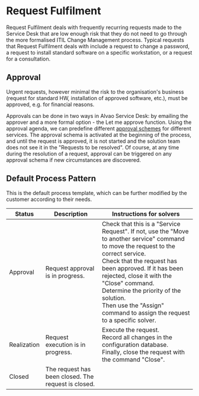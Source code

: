 # Request Fulfilment
     
Request Fulfilment deals with frequently recurring requests made to the Service Desk that are low enough risk that they do not need to go through the more formalised ITIL Change Management process. Typical requests that Request Fulfilment deals with include a request to change a password, a request to install standard software on a specific workstation, or a request for a consultation.
      
## Approval
     
Urgent requests, however minimal the risk to the organisation's business (request for standard HW, installation of approved software, etc.), must be approved, e.g. for financial reasons.
     
Approvals can be done in two ways in Alvao Service Desk: by emailing the approver and a more formal option - the Let me approve function. Using the approval agenda, we can predefine different [approval schemes](../alvao-service-desk/implementation/services/processes/request-approval) for different services. The approval schema is activated at the beginning of the process, and until the request is approved, it is not started and the solution team does not see it in the "Requests to be resolved". Of course, at any time during the resolution of a request, approval can be triggered on any approval schema if new circumstances are discovered.
     
## Default Process Pattern
     
This is the default process template, which can be further modified by the customer according to their needs.

| Status | Description | Instructions for solvers |
| --- | --- | --- |
| Approval | Request approval is in progress. | Check that this is a "Service Request". If not, use the "Move to another service" command to move the request to the correct service.                           <br>                         Check that the request has been approved. If it has been rejected, close it with the "Close" command.                           <br>                         Determine the priority of the solution.                           <br>                         Then use the "Assign" command to assign the request to a specific solver. |
| Realization | Request execution is in progress. | Execute the request.                           <br>                         Record all changes in the configuration database.                           <br>                         Finally, close the request with the command "Close". |
| Closed | The request has been closed. The request is closed. |  |
